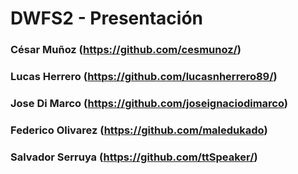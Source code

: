 # DWFS2 - Presentación

### César Muñoz (https://github.com/cesmunoz/)

### Lucas Herrero (https://github.com/lucasnherrero89/)

### Jose Di Marco (https://github.com/joseignaciodimarco)

### Federico Olivarez (https://github.com/maledukado)

### Salvador Serruya (https://github.com/ttSpeaker/)
